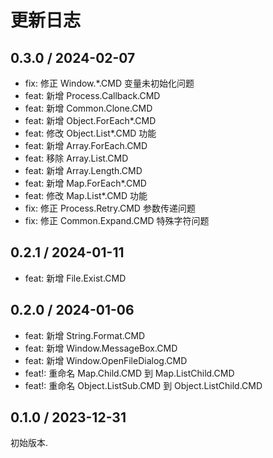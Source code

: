 # 更新日志

## 0.3.0 / 2024-02-07

- fix: 修正 Window.\*.CMD 变量未初始化问题
- feat: 新增 Process.Callback.CMD
- feat: 新增 Common.Clone.CMD
- feat: 新增 Object.ForEach\*.CMD
- feat: 修改 Object.List\*.CMD 功能
- feat: 新增 Array.ForEach.CMD
- feat: 移除 Array.List.CMD
- feat: 新增 Array.Length.CMD
- feat: 新增 Map.ForEach\*.CMD
- feat: 修改 Map.List\*.CMD 功能
- fix: 修正 Process.Retry.CMD 参数传递问题
- fix: 修正 Common.Expand.CMD 特殊字符问题

## 0.2.1 / 2024-01-11

- feat: 新增 File.Exist.CMD

## 0.2.0 / 2024-01-06

- feat: 新增 String.Format.CMD
- feat: 新增 Window.MessageBox.CMD
- feat: 新增 Window.OpenFileDialog.CMD
- feat!: 重命名 Map.Child.CMD 到 Map.ListChild.CMD
- feat!: 重命名 Object.ListSub.CMD 到 Object.ListChild.CMD

## 0.1.0 / 2023-12-31

初始版本.
